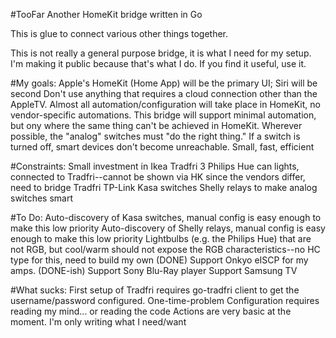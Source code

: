 #TooFar
Another HomeKit bridge written in Go

This is glue to connect various other things together.

This is not really a general purpose bridge, it is what I need for my setup. I'm making it public because that's what I do. If you find it useful, use it. 

#My goals:
    Apple's HomeKit (Home App) will be the primary UI; Siri will be second
    Don't use anything that requires a cloud connection other than the AppleTV.
    Almost all automation/configuration will take place in HomeKit, no vendor-specific automations.
    This bridge will support minimal automation, but ony where the same thing can't be achieved in HomeKit.
    Wherever possible, the "analog" switches must "do the right thing." If a switch is turned off, smart devices don't become unreachable.
    Small, fast, efficient

#Constraints:
    Small investment in Ikea Tradfri
    3 Philips Hue can lights, connected to Tradfri--cannot be shown via HK since the vendors differ, need to bridge Tradfri
    TP-Link Kasa switches
    Shelly relays to make analog switches smart
   
#To Do:
    Auto-discovery of Kasa switches, manual config is easy enough to make this low priority
    Auto-discovery of Shelly relays, manual config is easy enough to make this low priority
    Lightbulbs (e.g. the Philips Hue) that are not RGB, but cool/warm should not expose the RGB characteristics--no HC type for this, need to build my own (DONE)
    Support Onkyo eISCP for my amps. (DONE-ish)
    Support Sony Blu-Ray player
    Support Samsung TV

#What sucks:
    First setup of Tradfri requires go-tradfri client to get the username/password configured. One-time-problem
    Configuration requires reading my mind... or reading the code
    Actions are very basic at the moment. I'm only writing what I need/want
